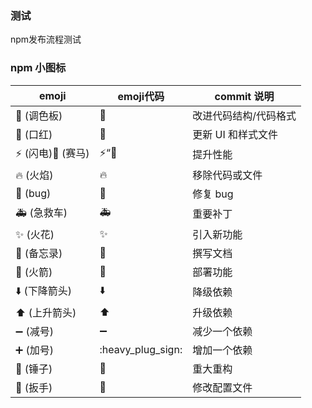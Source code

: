 ### 测试

npm发布流程测试


### npm 小图标

| emoji |	emoji代码 | commit 说明|
|------|------------|------------|
🎨 (调色板)|	:art:|	改进代码结构/代码格式|
💄 (口红)	|:lipstick:|	更新 UI 和样式文件|
⚡ (闪电)🐎 (赛马)|	:zap:“:racehorse:|	提升性能|
🔥 (火焰)|	:fire:|	移除代码或文件|
🐛 (bug)|	:bug:|	修复 bug|
🚑 (急救车)|	:ambulance:|	重要补丁|
✨ (火花)|	:sparkles:	|引入新功能|
📝 (备忘录)|	:memo:|	撰写文档|
🚀 (火箭)	|:rocket:	|部署功能|
⬇️ (下降箭头)|	:arrow_down:|	降级依赖|
⬆️ (上升箭头)	|:arrow_up:	|升级依赖|
➖ (减号)	|:heavy_minus_sign:|	减少一个依赖|
➕ (加号)|	:heavy_plug_sign:|	增加一个依赖|
🔨 (锤子)	|:hammer:|	重大重构|
🔧 (扳手)|	:wrench:|	修改配置文件||

